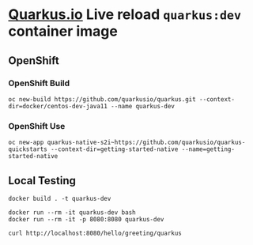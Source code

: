 # [Quarkus.io](http://quarkus.io) Live reload `quarkus:dev` container image

## OpenShift

### OpenShift Build

    oc new-build https://github.com/quarkusio/quarkus.git --context-dir=docker/centos-dev-java11 --name quarkus-dev

### OpenShift Use

    oc new-app quarkus-native-s2i~https://github.com/quarkusio/quarkus-quickstarts --context-dir=getting-started-native --name=getting-started-native

## Local Testing

    docker build . -t quarkus-dev

    docker run --rm -it quarkus-dev bash
    docker run --rm -it -p 8080:8080 quarkus-dev

    curl http://localhost:8080/hello/greeting/quarkus
